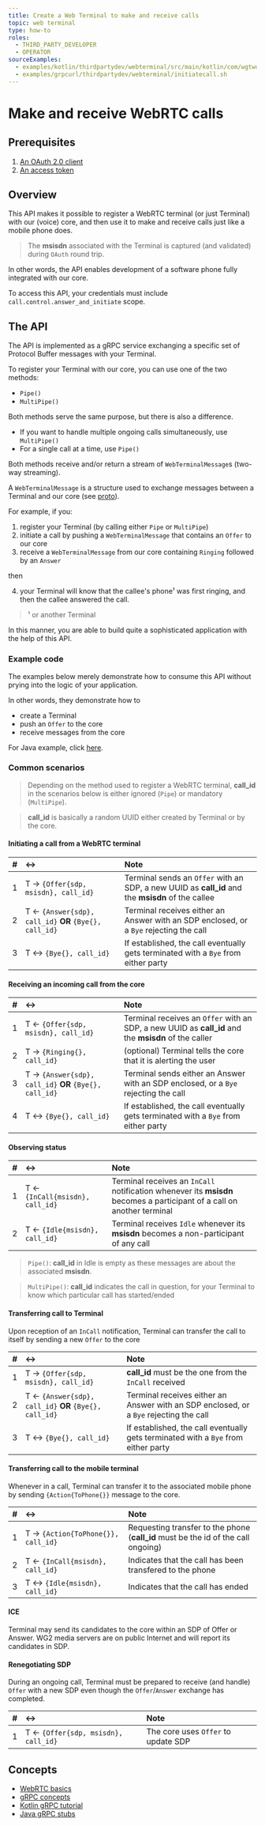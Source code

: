 ```yaml
---
title: Create a Web Terminal to make and receive calls
topic: web terminal
type: how-to
roles:
  - THIRD_PARTY_DEVELOPER
  - OPERATOR
sourceExamples:
  - examples/kotlin/thirdpartydev/webterminal/src/main/kotlin/com/wgtwo/examples/thirdpartydev/webterminal/InitiateCall.kt
  - examples/grpcurl/thirdpartydev/webterminal/initiatecall.sh
---
```


# Make and receive WebRTC calls

## Prerequisites
1. [An OAuth 2.0 client](/oauth-2-0/create-o-auth-2-0-client/)
2. [An access token](/oauth-2-0/get-user-access-token)

## Overview
This API makes it possible to register a WebRTC terminal (or just Terminal) with our (voice) core, and then use it to make and receive calls just like a mobile phone does.

> The **msisdn** associated with the Terminal is captured (and validated) during `OAuth` round trip. 

In other words, the API enables development of a software phone fully integrated with our core. 

To access this API, your credentials must include `call.control.answer_and_initiate` scope.

## The API

The API is implemented as a gRPC service exchanging a specific set of Protocol Buffer messages with your Terminal.

To register your Terminal with our core, you can use one of the two methods:
- `Pipe()`
- `MultiPipe()`

Both methods serve the same purpose, but there is also a difference.
- If you want to handle multiple ongoing calls simultaneously, use `MultiPipe()`
- For a single call at a time, use `Pipe()`

Both methods receive and/or return a stream of `WebTerminalMessage`s (two-way streaming).

A `WebTerminalMessage` is a structure used to exchange messages between a Terminal and our core (see [proto](/web-terminal/web-terminal-api-reference/)).

For example, if you:

1. register your Terminal (by calling either `Pipe` or `MultiPipe`)
2. initiate a call by pushing a `WebTerminalMessage` that contains an `Offer` to our core
3. receive a `WebTerminalMessage` from our core containing `Ringing` followed by an `Answer`

then 

4. your Terminal will know that the callee's phone¹ was first ringing, and then the callee answered the call.

> ¹ or another Terminal

In this manner, you are able to build quite a sophisticated application with the help of this API.

### Example code

The examples below merely demonstrate how to consume this API without prying into the logic of your application.

In other words, they demonstrate how to
- create a Terminal
- push an `Offer` to the core
- receive messages from the core

For Java example, click [here](https://github.com/working-group-two/docs.wgtwo.com/blob/master/examples/kotlin/thirdpartydev/webterminal/src/main/kotlin/com/wgtwo/examples/thirdpartydev/webterminal/InitiateCall.java).

<CodeSnippet
:grpcurl="$sourceExamplesMap['examples/grpcurl/thirdpartydev/webterminal/initiatecall.sh']"
:kotlin="$sourceExamplesMap['examples/kotlin/thirdpartydev/webterminal/src/main/kotlin/com/wgtwo/examples/thirdpartydev/webterminal/InitiateCall.kt']"
/>

### Common scenarios

> Depending on the method used to register a WebRTC terminal, **call_id** in the scenarios below is either ignored (`Pipe`) or mandatory (`MultiPipe`).

> **call_id** is basically a random UUID either created by Terminal or by the core.

#### Initiating a call from a WebRTC terminal

| # | ↔ | Note |
| :--- | :--- | :--- |
|1|T → `{Offer{sdp, msisdn}, call_id}`|Terminal sends an `Offer` with an SDP, a new UUID as **call_id** and the **msisdn** of the callee|
|2|T ← `{Answer{sdp}, call_id}` **OR** `{Bye{}, call_id}`|Terminal receives either an Answer with an SDP enclosed, or a `Bye` rejecting the call|
|3|T ↔︎ `{Bye{}, call_id}`|If established, the call eventually gets terminated with a `Bye` from either party|

#### Receiving an incoming call from the core

| # | ↔ | Note |
| :--- | :--- | :--- |
|1|T ← `{Offer{sdp, msisdn}, call_id}`|Terminal receives an `Offer` with an SDP, a new UUID as **call_id** and the **msisdn** of the caller|
|2|T → `{Ringing{}, call_id}`|(optional) Terminal tells the core that it is alerting the user|
|3|T → `{Answer{sdp}, call_id}` **OR** `{Bye{}, call_id}`|Terminal sends either an Answer with an SDP enclosed, or a `Bye` rejecting the call|
|4|T ↔︎ `{Bye{}, call_id}`|If established, the call eventually gets terminated with a `Bye` from either party|

#### Observing status
| # | ↔ | Note |
| :--- | :--- | :--- |
|1|T ← `{InCall{msisdn}, call_id}`|Terminal receives an `InCall` notification whenever its **msisdn** becomes a participant of a call on another terminal|
|2|T ← `{Idle{msisdn}, call_id}`|Terminal receives `Idle` whenever its **msisdn** becomes a non-participant of any call|

> `Pipe()`: **call_id** in Idle is empty as these messages are about the associated **msisdn**.  

> `MultiPipe()`: **call_id** indicates the call in question, for your Terminal to know which particular call has started/ended

#### Transferring call to Terminal

Upon reception of an `InCall` notification, Terminal can transfer the call to itself by sending a new `Offer` to the core

| # | ↔ | Note |
| :--- | :--- | :--- |
|1|T → `{Offer{sdp, msisdn}, call_id}`|**call_id** must be the one from the `InCall` received|
|2|T ← `{Answer{sdp}, call_id}` **OR** `{Bye{}, call_id}`|Terminal receives either an Answer with an SDP enclosed, or a `Bye` rejecting the call|
|3|T ↔︎ `{Bye{}, call_id}`|If established, the call eventually gets terminated with a `Bye` from either party|

#### Transferring call to the mobile terminal

Whenever in a call, Terminal can transfer it to the associated mobile phone by sending `{Action{ToPhone{}}` message to the core.

| # | ↔ | Note |
| :--- | :--- | :--- |
|1|T → `{Action{ToPhone{}}, call_id}`|Requesting transfer to the phone (**call_id** must be the id of the call ongoing)|
|2|T ← `{InCall{msisdn}, call_id}`|Indicates that the call has been transfered to the phone|
|3|T ↔︎ `{Idle{msisdn}, call_id}`|Indicates that the call has ended|

#### ICE

Terminal may send its candidates to the core within an SDP of Offer or Answer. WG2 media servers are on public
Internet and will report its candidates in SDP.

#### Renegotiating SDP

During an ongoing call, Terminal must be prepared to receive (and handle) `Offer` with a new SDP even though the `Offer`/`Answer` exchange has completed.

| # | ↔ | Note |
| :--- | :--- | :--- |
|1|T ← `{Offer{sdp, msisdn}, call_id}`|The core uses `Offer` to update SDP|


## Concepts
* [WebRTC basics](https://developer.mozilla.org/en-US/docs/Web/API/WebRTC_API/Signaling_and_video_calling)
* [gRPC concepts](https://grpc.io/docs/guides/concepts/)
* [Kotlin gRPC tutorial](https://grpc.io/docs/languages/kotlin/basics/)
* [Java gRPC stubs](https://grpc.io/docs/reference/java/generated-code/)
